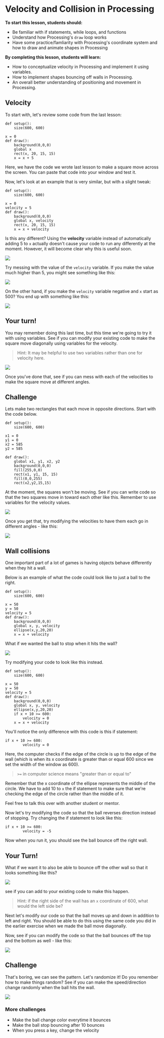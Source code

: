 # Velocity and Collision in Processing

**To start this lesson, students should:**

- Be familiar with if statements, while loops, and functions
- Understand how Processing's `draw` loop works
- Have some practice/famliarity with Processing's coordinate system and how to draw and animate shapes in Processing

**By completing this lesson, students will learn:**

- How to conceptualize velocity in Processing and implement it using variables.
- How to implement shapes bouncing off walls in Processing.
- An overall better understanding of positioning and movement in Processing.
 
## Velocity

To start with, let's review some code from the last lesson:

	def setup():
		size(600, 600)
	
	x = 0
	def draw():
		background(0,0,0)
		global x
		rect(x, 20, 15, 15)
		x = x + 5
	    
Here, we have the code we wrote last lesson to make a square move across the screen. You can paste that code into your window and test it.

Now, let's look at an example that is very similar, but with a slight tweak:

	def setup():
	    size(600, 600)
	
	x = 0
	velocity = 5
	def draw():
	    background(0,0,0)
	    global x, velocity
	    rect(x, 20, 15, 15)
	    x = x + velocity
	    
Is this any different? Using the **velocity** variable instead of automatically adding 5 to `x` actually doesn't cause your code to run any differently at the moment. However, it will become clear why this is useful soon.

![](speed=5.gif)

Try messing with the value of the `velocity` variable. If you make the value much higher than 5, you might see something like this:

![](speed=15.gif)

On the other hand, if you make the `velocity` variable negative and `x` start as 500? You end up with something like this:

![](leftsquare.gif)

## Your turn!

You may remember doing this last time, but this time we're going to try it with using variables. See if you can modify your existing code to make the square move diagonally using variables for the velocity.

> Hint: It may be helpful to use two variables rather than one for velocity here.
 
![](diagsquare.gif)

Once you've done that, see if you can mess with each of the velocities to make the square move at different angles.

## Challenge 

Lets make two rectangles that each move in opposite directions. Start with the code below.

	def setup():
	    size(600, 600)
	
	x1 = 0
	y1 = 0
	x2 = 585
	y2 = 585
	
	def draw():
		global x1, y1, x2, y2
		background(0,0,0)
		fill(255,0,0)
		rect(x1, y1, 15, 15)
		fill(0,0,255)
		rect(x2,y2,15,15)

At the moment, the squares won't be moving. See if you can write code so that the two squares move in toward each other like this. Remember to use variables for the velocity values.

![](twoRectanglesTwoSpeeds.gif)

Once you get that, try modifying the velocities to have them each go in different angles - like this:

![](curves.gif)

## Wall collisions

One important part of a lot of games is having objects behave differently when they hit a wall. 

Below is an example of what the code could look like to just a ball to the right.

	def setup():
	    size(600, 600)
	
	x = 50
	y = 50
	velocity = 5
	def draw():
	    background(0,0,0)
	    global x, y, velocity
	    ellipse(x,y,20,20)
	    x = x + velocity
	    
What if we wanted the ball to stop when it hits the wall?

![](ballStop.gif)
	   
<!--
![](circle.png)

Remember that the x coordinates and y coodinates of an ellipse represent the middle of the ellipse in this case the O in the picture above. The width is the diameter, which is the D in the picture. To get the right edge we need to do O + R. Half of a diameter is the radius. So we need the radius. In the case of the photo above do xPos + width/2.
Then we need to check if the right edge hit the wall using an if statement like below
-->

Try modifying your code to look like this instead.

	def setup():
	    size(600, 600)
	
	x = 50
	y = 50
	velocity = 5
	def draw():
	    background(0,0,0)
	    global x, y, velocity
	    ellipse(x,y,20,20)
	    if x + 10 >= 600:
	    	velocity = 0
	    x = x + velocity
	    
You'll notice the only difference with this code is this if statement:

	if x + 10 >= 600:
	    	velocity = 0
	    	
Here, the computer checks if the edge of the circle is up to the edge of the wall (which is when its x coordinate is greater than or equal 600 since we set the width of the window as 600).

> `>=` in computer science means "greater than or equal to"

Remember that the x coordinate of the ellipse represents the middle of the circle. We have to add 10 to `x` the if statement to make sure that we're checking the edge of the circle rather than the middle of it. 

Feel free to talk this over with another student or mentor.

Now let's try modifying the code so that the ball reverses direction instead of stopping. Try changing the if statement to look like this:

	if x + 10 >= 600:
	    	velocity = -5
	    
Now when you run it, you should see the ball bounce off the right wall.

## Your Turn!

What if we want it to also be able to bounce off the other wall so that it looks something like this?

![](ballBouncing.gif)

see if you can add to your existing code to make this happen.  

> Hint: if the right side of the wall has an `x` coordinate of 600, what would the left side be?  

Next let's modify our code so that the ball moves up and down in addition to left and right. You should be able to do this using the same code you did in the earlier exercise when we made the ball move diagonally.

Now, see if you can modify the code so that the ball bounces off the top and the bottom as well - like this:
  
![](ballBounceXY.gif)
 
 
## Challenge 

That's boring, we can see the pattern. Let's randomize it! Do you remember how to make things random? See if you can make the speed/direction change randomly when the ball hits the wall.

![](ballRandomBounce.gif)

### More challenges

 - Make the ball change color everytime it bounces
 - Make the ball stop bouncing after 10 bounces
 - When you press a key, change the velocity


      


